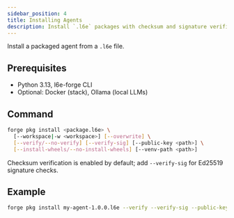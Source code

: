 ```yaml
---
sidebar_position: 4
title: Installing Agents
description: Install `.l6e` packages with checksum and signature verification; optional venv wheels install.
---
```


<!-- Adapted from repo docs/installing-agents.md -->

Install a packaged agent from a `.l6e` file.

## Prerequisites

- Python 3.13, l6e-forge CLI
- Optional: Docker (stack), Ollama (local LLMs)

## Command

```bash
forge pkg install <package.l6e> \
  [--workspace|-w <workspace>] [--overwrite] \
  [--verify/--no-verify] [--verify-sig] [--public-key <path>] \
  [--install-wheels/--no-install-wheels] [--venv-path <path>]
```

Checksum verification is enabled by default; add `--verify-sig` for Ed25519 signature checks.

## Example

```bash
forge pkg install my-agent-1.0.0.l6e --verify --verify-sig --public-key ./public.key
```


